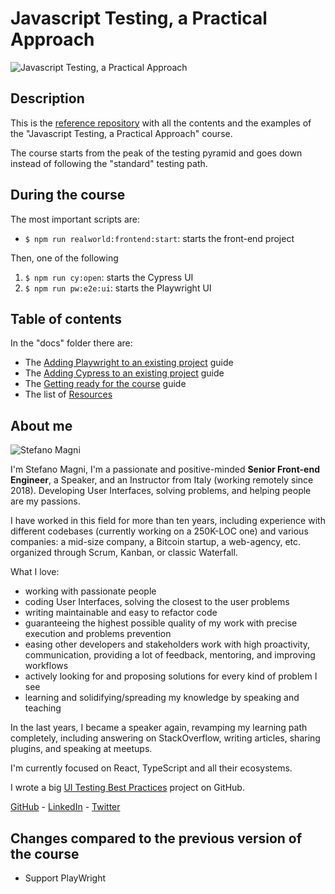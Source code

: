 # Javascript Testing, a Practical Approach

![Javascript Testing, a Practical Approach](assets/images/course-banner.png)

## Description

This is the [reference repository](https://github.com/NoriSte/javascript-testing-practical-approach-2024-course-v4) with all the contents and the examples of the "Javascript Testing, a Practical Approach" course.

The course starts from the peak of the testing pyramid and goes down instead of following the "standard" testing path.

## During the course
The most important scripts are:
- `$ npm run realworld:frontend:start`: starts the front-end project

Then, one of the following
1. `$ npm run cy:open`: starts the Cypress UI
2. `$ npm run pw:e2e:ui`: starts the Playwright UI


## Table of contents

In the "docs" folder there are:
- The [Adding Playwright to an existing project](./docs/add-playwright.md) guide
- The [Adding Cypress to an existing project](./docs/add-cypress.md) guide
- The [Getting ready for the course](./docs/getting-ready.md) guide
- The list of [Resources](./docs/resources.md)

## About me

<img src="https://avatars.githubusercontent.com/u/173663" alt="Stefano Magni" style="max-width: 40%;"/>


I'm Stefano Magni, I'm a passionate and positive-minded **Senior Front-end Engineer**, a Speaker, and an Instructor from Italy (working remotely since 2018). Developing User Interfaces, solving problems, and helping people are my passions.

I have worked in this field for more than ten years, including experience with different codebases (currently working on a 250K-LOC one) and various companies: a mid-size company, a Bitcoin startup, a web-agency, etc. organized through Scrum, Kanban, or classic Waterfall.

What I love:
- working with passionate people
- coding User Interfaces, solving the closest to the user problems
- writing maintainable and easy to refactor code
- guaranteeing the highest possible quality of my work with precise execution and problems prevention
- easing other developers and stakeholders work with high proactivity, communication, providing a lot of feedback, mentoring, and improving workflows
- actively looking for and proposing solutions for every kind of problem I see
- learning and solidifying/spreading my knowledge by speaking and teaching

In the last years, I became a speaker again, revamping my learning path completely, including answering on StackOverflow, writing articles, sharing plugins, and speaking at meetups.

I'm currently focused on React, TypeScript and all their ecosystems.

I wrote a big [UI Testing Best Practices](https://github.com/NoriSte/ui-testing-best-practices) project on GitHub.

[GitHub](https://github.com/NoriSte) - [LinkedIn](https://www.linkedin.com/in/noriste/) - [Twitter](https://twitter.com/NoriSte)

## Changes compared to the previous version of the course

- Support PlayWright
